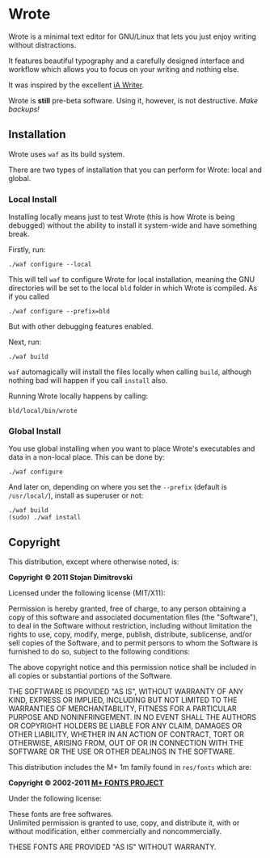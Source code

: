 # Wrote

Wrote is a minimal text editor for GNU/Linux that lets you 
just enjoy writing without distractions.

It features beautiful typography and a carefully designed 
interface and workflow which allows you to focus on your 
writing and nothing else.

It was inspired by the excellent 
[iA Writer](http://iawriter.com). 

Wrote is **still** pre-beta software. Using it, however, is 
not destructive. *Make backups!*

## Installation

Wrote uses `waf` as its build system. 

There are two types of installation that you can perform for
Wrote: local and global.

### Local Install

Installing locally means just to test Wrote (this is how 
Wrote is being debugged) without the ability to install it
system-wide and have something break. 

Firstly, run:
    
    ./waf configure --local

This will tell `waf` to configure Wrote for local installation,
meaning the GNU directories will be set to the local `bld`
folder in which Wrote is compiled. As if you called
    
    ./waf configure --prefix=bld

But with other debugging features enabled.

Next, run:
    
    ./waf build

`waf` automagically will install the files locally when 
calling `build`, although nothing bad will happen if you call
`install` also.

Running Wrote locally happens by calling:

    bld/local/bin/wrote

### Global Install

You use global installing when you want to place Wrote's 
executables and data in a non-local place. This can be done
by:

    ./waf configure

And later on, depending on where you set the `--prefix` 
(default is `/usr/local/`), install as superuser or not:

    ./waf build
    (sudo) ./waf install


## Copyright

This distribution, except where otherwise noted, is:

**Copyright &copy; 2011 Stojan Dimitrovski**

Licensed under the following license (MIT/X11):

Permission is hereby granted, free of charge, to any person 
obtaining a copy of this software and associated 
documentation files (the "Software"), to deal in the 
Software without restriction, including without limitation 
the rights to use, copy, modify, merge, publish, distribute,
sublicense, and/or sell copies of the Software, and to 
permit persons to whom the Software is furnished to do so, 
subject to the following conditions:

The above copyright notice and this permission notice shall 
be included in all copies or substantial portions of the 
Software.

THE SOFTWARE IS PROVIDED "AS IS", WITHOUT WARRANTY OF ANY 
KIND, EXPRESS OR IMPLIED, INCLUDING BUT NOT LIMITED TO THE
WARRANTIES OF MERCHANTABILITY, FITNESS FOR A PARTICULAR 
PURPOSE AND NONINFRINGEMENT. IN NO EVENT SHALL THE AUTHORS 
OR COPYRIGHT HOLDERS BE LIABLE FOR ANY CLAIM, DAMAGES OR 
OTHER LIABILITY, WHETHER IN AN ACTION OF CONTRACT, TORT OR 
OTHERWISE, ARISING FROM, OUT OF OR IN CONNECTION WITH THE 
SOFTWARE OR THE USE OR OTHER DEALINGS IN THE SOFTWARE.

This distribution includes the M+ 1m family found in 
`res/fonts` which are:

**Copyright &copy; 2002-2011 [M+ FONTS PROJECT](http://mplus-fonts.sourceforge.jp)**

Under the following license:

These fonts are free softwares.  
Unlimited permission is granted to use, copy, and distribute 
it, with or without modification, either commercially and 
noncommercially. 

THESE FONTS ARE PROVIDED "AS IS" WITHOUT WARRANTY.